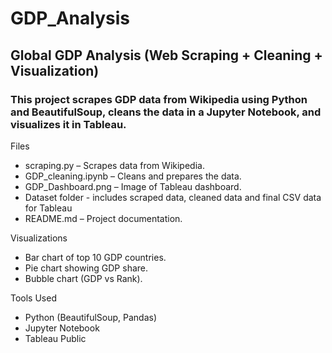 # GDP_Analysis
## Global GDP Analysis (Web Scraping + Cleaning + Visualization)

### This project scrapes GDP data from Wikipedia using Python and BeautifulSoup, cleans the data in a Jupyter Notebook, and visualizes it in Tableau.

 Files
- scraping.py – Scrapes data from Wikipedia.
- GDP_cleaning.ipynb – Cleans and prepares the data.
- GDP_Dashboard.png – Image of Tableau dashboard.
- Dataset folder - includes scraped data, cleaned data and final CSV data for Tableau
- README.md – Project documentation.

 Visualizations
- Bar chart of top 10 GDP countries.
- Pie chart showing GDP share.
- Bubble chart (GDP vs Rank).

 Tools Used
- Python (BeautifulSoup, Pandas)
- Jupyter Notebook
- Tableau Public
